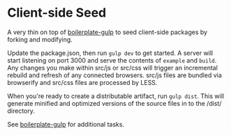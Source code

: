# Client-side Seed

A very thin on top of [boilerplate-gulp](https://github.com/oztu/boilerplate-gulp) 
to seed client-side packages by forking and modifying.

Update the package.json, then run `gulp dev` to get started. A server will start listening on
port 3000 and serve the contents of `example` and `build`. Any changes you make within src/js
or src/css will trigger an incremental rebuild and refresh of any connected browsers. src/js
files are bundled via browserify and src/css files are processed by LESS.

When you're ready to create a distributable artifact, run `gulp dist`. This will generate
minified and optimized versions of the source files in to the /dist/ directory.

See [boilerplate-gulp](https://github.com/oztu/boilerplate-gulp) for additional tasks.
